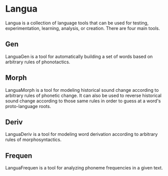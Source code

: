 # Langua

Langua is a collection of language tools that can be used for testing, experimentation, learning, analysis, or creation. There are four main tools.

## Gen

LanguaGen is a tool for automatically building a set of words based on arbitrary rules of phonotactics.

## Morph

LanguaMorph is a tool for modeling historical sound change according to arbitrary rules of phonetic change. It can also be used to reverse historical sound change according to those same rules in order to guess at a word's proto-language roots.

## Deriv

LanguaDeriv is a tool for modeling word derivation according to arbitrary rules of morphosyntactics.

## Frequen

LanguaFrequen is a tool for analyzing phoneme frequencies in a given text.